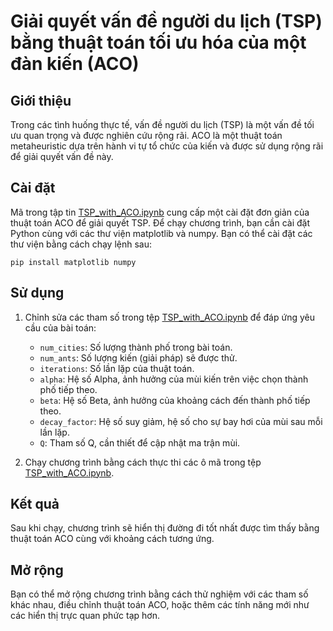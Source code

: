 # Giải quyết vấn đề người du lịch (TSP) bằng thuật toán tối ưu hóa của một đàn kiến (ACO)

## Giới thiệu
Trong các tình huống thực tế, vấn đề người du lịch (TSP) là một vấn đề tối ưu quan trọng và được nghiên cứu rộng rãi. ACO là một thuật toán metaheuristic dựa trên hành vi tự tổ chức của kiến và được sử dụng rộng rãi để giải quyết vấn đề này.

## Cài đặt
Mã trong tập tin [TSP_with_ACO.ipynb](TSP_with_ACO.ipynb) cung cấp một cài đặt đơn giản của thuật toán ACO để giải quyết TSP. Để chạy chương trình, bạn cần cài đặt Python cùng với các thư viện matplotlib và numpy. Bạn có thể cài đặt các thư viện bằng cách chạy lệnh sau:

```pip install matplotlib numpy```

## Sử dụng
1. Chỉnh sửa các tham số trong tệp [TSP_with_ACO.ipynb](TSP_with_ACO.ipynb) để đáp ứng yêu cầu của bài toán:
   - `num_cities`: Số lượng thành phố trong bài toán.
   - `num_ants`: Số lượng kiến (giải pháp) sẽ được thử.
   - `iterations`: Số lần lặp của thuật toán.
   - `alpha`: Hệ số Alpha, ảnh hưởng của mùi kiến trên việc chọn thành phố tiếp theo.
   - `beta`: Hệ số Beta, ảnh hưởng của khoảng cách đến thành phố tiếp theo.
   - `decay_factor`: Hệ số suy giảm, hệ số cho sự bay hơi của mùi sau mỗi lần lặp.
   - `Q`: Tham số Q, cần thiết để cập nhật ma trận mùi.

2. Chạy chương trình bằng cách thực thi các ô mã trong tệp [TSP_with_ACO.ipynb](TSP_with_ACO.ipynb).

## Kết quả
Sau khi chạy, chương trình sẽ hiển thị đường đi tốt nhất được tìm thấy bằng thuật toán ACO cùng với khoảng cách tương ứng.

## Mở rộng
Bạn có thể mở rộng chương trình bằng cách thử nghiệm với các tham số khác nhau, điều chỉnh thuật toán ACO, hoặc thêm các tính năng mới như các hiển thị trực quan phức tạp hơn.
